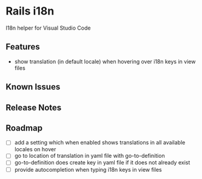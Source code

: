 # Rails i18n

I18n helper for Visual Studio Code

## Features

- show translation (in default locale) when hovering over i18n keys in view files

## Known Issues

## Release Notes

## Roadmap
- [ ] add a setting which when enabled shows translations in all available locales on hover
- [ ] go to location of translation in yaml file with go-to-definition
- [ ] go-to-definition does create key in yaml file if it does not already exist 
- [ ] provide autocompletion when typing i18n keys in view files
